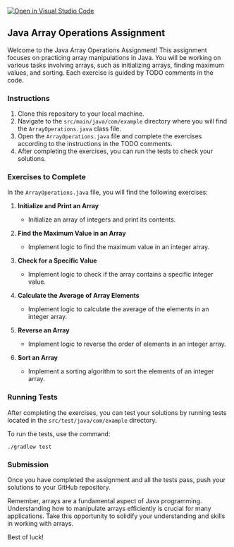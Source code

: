 [![Open in Visual Studio Code](https://classroom.github.com/assets/open-in-vscode-718a45dd9cf7e7f842a935f5ebbe5719a5e09af4491e668f4dbf3b35d5cca122.svg)](https://classroom.github.com/online_ide?assignment_repo_id=12980177&assignment_repo_type=AssignmentRepo)
## Java Array Operations Assignment

Welcome to the Java Array Operations Assignment! This assignment focuses on practicing array manipulations in Java. You will be working on various tasks involving arrays, such as initializing arrays, finding maximum values, and sorting. Each exercise is guided by TODO comments in the code.

### Instructions

1. Clone this repository to your local machine.
2. Navigate to the `src/main/java/com/example` directory where you will find the `ArrayOperations.java` class file.
3. Open the `ArrayOperations.java` file and complete the exercises according to the instructions in the TODO comments.
4. After completing the exercises, you can run the tests to check your solutions.

### Exercises to Complete

In the `ArrayOperations.java` file, you will find the following exercises:

1. **Initialize and Print an Array**
   - Initialize an array of integers and print its contents.

2. **Find the Maximum Value in an Array**
   - Implement logic to find the maximum value in an integer array.

3. **Check for a Specific Value**
   - Implement logic to check if the array contains a specific integer value.

4. **Calculate the Average of Array Elements**
   - Implement logic to calculate the average of the elements in an integer array.

5. **Reverse an Array**
   - Implement logic to reverse the order of elements in an integer array.

6. **Sort an Array**
   - Implement a sorting algorithm to sort the elements of an integer array.

### Running Tests

After completing the exercises, you can test your solutions by running tests located in the `src/test/java/com/example` directory.

To run the tests, use the command:

```
./gradlew test
```

### Submission

Once you have completed the assignment and all the tests pass, push your solutions to your GitHub repository.

Remember, arrays are a fundamental aspect of Java programming. Understanding how to manipulate arrays efficiently is crucial for many applications. Take this opportunity to solidify your understanding and skills in working with arrays.

Best of luck!